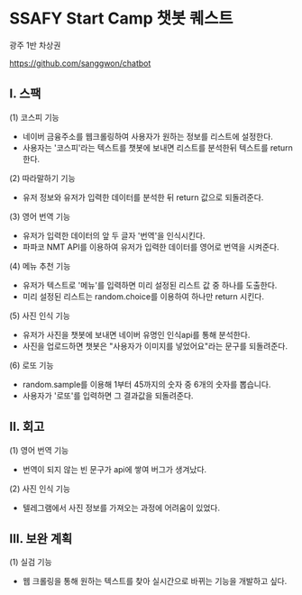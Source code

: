 # SSAFY Start Camp 챗봇 퀘스트



광주 1반  차상권

https://github.com/sanggwon/chatbot



##  I. 스팩

(1) 코스피 기능

- 네이버 금융주소를 웹크롤링하여 사용자가 원하는 정보를 리스트에 설정한다.
- 사용자는 '코스피'라는 텍스트를 챗봇에 보내면  리스트를 분석한뒤 텍스트를 return한다.

(2) 따라말하기 기능

- 유저 정보와 유저가 입력한 데이터를 분석한 뒤 return 값으로 되돌려준다.

(3) 영어 번역 기능

- 유저가 입력한 데이터의 앞 두 글자 '번역'을 인식시킨다.
- 파파코 NMT API를 이용하여 유저가 입력한 데이터를 영어로 번역을 시켜준다.

(4) 메뉴 추천 기능

- 유저가 텍스트로 '메뉴'를 입력하면 미리 설정된 리스트 값 중 하나를 도출한다.
- 미리 설정된 리스트는 random.choice를 이용하여 하나만 return 시킨다. 

(5) 사진 인식 기능

- 유저가 사진을 챗봇에 보내면 네이버 유명인 인식api를 통해 분석한다.
- 사진을 업로드하면 챗봇은 "사용자가 이미지를 넣었어요"라는 문구를 되돌려준다.

(6) 로또 기능

- random.sample를 이용해 1부터 45까지의 숫자 중 6개의 숫자를 뽑습니다.
- 사용자가 '로또'를 입력하면 그 결과값을 되돌려준다.



## II. 회고

(1)  영어 번역 기능

- 번역이 되지 않는 빈 문구가 api에 쌓여 버그가 생겨났다.

(2) 사진 인식 기능

- 텔레그램에서 사진 정보를 가져오는 과정에 어려움이 있었다.



## III. 보완 계획 

(1) 실검 기능

- 웹 크롤링을 통해 원하는 텍스트를 찾아 실시간으로 바뀌는 기능을 개발하고 싶다.